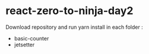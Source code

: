 # react-zero-to-ninja-day2
Download repository  and run yarn install in each folder :
* basic-counter
* jetsetter
